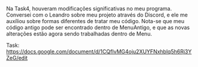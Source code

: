Na Task4, houveram modificações significativas no meu programa. Conversei com o Leandro sobre meu projeto através do Discord, e ele me auxíliou sobre formas diferentes de tratar meu código. 
Nota-se que meu código antigo pode ser encontrado dentro de MenuAntigo, e que as novas alterações estão agora sendo trabalhadas dentro de Menu.

Task: https://docs.google.com/document/d/1CQfIvMG4oju2XUYFNxhblq5h6Rj3YZeG/edit
